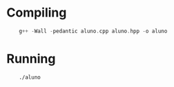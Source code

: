 # Compiling

```c++
    g++ -Wall -pedantic aluno.cpp aluno.hpp -o aluno
```

# Running

```bash
    ./aluno
```